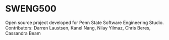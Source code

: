 # SWENG500
Open source project developed for Penn State Software Engineering Studio. Contributors: Darren Laustsen, Kanel Nang, Nilay Yilmaz, Chris Beres, Cassandra Beam
